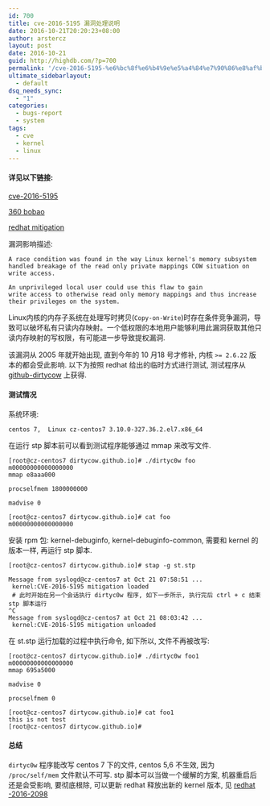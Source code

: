```yaml
---
id: 700
title: cve-2016-5195 漏洞处理说明
date: 2016-10-21T20:20:23+08:00
author: arstercz
layout: post
date: 2016-10-21
guid: http://highdb.com/?p=700
permalink: '/cve-2016-5195-%e6%bc%8f%e6%b4%9e%e5%a4%84%e7%90%86%e8%af%b4%e6%98%8e/'
ultimate_sidebarlayout:
  - default
dsq_needs_sync:
  - "1"
categories:
  - bugs-report
  - system
tags:
  - cve
  - kernel
  - linux
---
```

<h4>详见以下链接:</h4>

<a href="https://access.redhat.com/security/cve/cve-2016-5195">cve-2016-5195</a>

<a href="http://bobao.360.cn/learning/detail/3123.html">360 bobao</a>

<a href="https://bugzilla.redhat.com/show_bug.cgi?id=1384344#c13">redhat mitigation</a>

漏洞影响描述:

```
A race condition was found in the way Linux kernel's memory subsystem
handled breakage of the read only private mappings COW situation on
write access.

An unprivileged local user could use this flaw to gain
write access to otherwise read only memory mappings and thus increase
their privileges on the system.
```

Linux内核的内存子系统在处理写时拷贝(`Copy-on-Write`)时存在条件竞争漏洞，导致可以破坏私有只读内存映射。一个低权限的本地用户能够利用此漏洞获取其他只读内存映射的写权限，有可能进一步导致提权漏洞.

该漏洞从 2005 年就开始出现, 直到今年的 10 月18 号才修补, 内核 `>= 2.6.22` 版本的都会受此影响. 以下为按照 redhat 给出的临时方式进行测试, 测试程序从 [github-dirtycow](https://github.com/dirtycow/dirtycow.github.io/) 上获得.

#### 测试情况

系统环境:

```
centos 7,  Linux cz-centos7 3.10.0-327.36.2.el7.x86_64
```

在运行 stp 脚本前可以看到测试程序能够通过 mmap 来改写文件.

```
[root@cz-centos7 dirtycow.github.io]# ./dirtyc0w foo m00000000000000000
mmap e8aaa000

procselfmem 1800000000

madvise 0

[root@cz-centos7 dirtycow.github.io]# cat foo 
m00000000000000000
```

安装 rpm 包:  kernel-debuginfo, kernel-debuginfo-common, 需要和 kernel 的版本一样, 再运行 stp 脚本.

```
[root@cz-centos7 dirtycow.github.io]# stap -g st.stp 

Message from syslogd@cz-centos7 at Oct 21 07:58:51 ...
 kernel:CVE-2016-5195 mitigation loaded
 # 此时开始在另一个会话执行 dirtyc0w 程序, 如下一步所示, 执行完后 ctrl + c 结束 stp 脚本运行
^C  
Message from syslogd@cz-centos7 at Oct 21 08:03:42 ...
 kernel:CVE-2016-5195 mitigation unloaded
```

在 st.stp 运行加载的过程中执行命令, 如下所以, 文件不再被改写:

```
[root@cz-centos7 dirtycow.github.io]# ./dirtyc0w foo1 m00000000000000000
mmap 695a5000

madvise 0

procselfmem 0

[root@cz-centos7 dirtycow.github.io]# cat foo1 
this is not test
[root@cz-centos7 dirtycow.github.io]#
```

#### 总结

`dirtyc0w` 程序能改写 centos 7 下的文件, centos 5,6 不生效, 因为 `/proc/self/mem` 文件默认不可写. stp 脚本可以当做一个缓解的方案, 机器重启后还是会受影响, 要彻底根除, 可以更新 redhat 释放出新的 kernel 版本, 见 [redhat -2016-2098](http://rhn.redhat.com/errata/RHSA-2016-2098.html)
